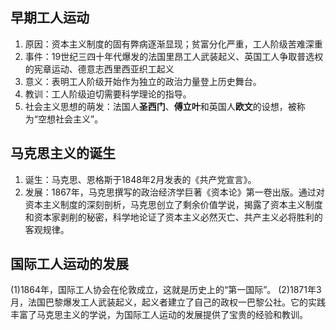 ## 早期工人运动
1. 原因：资本主义制度的固有弊病逐渐显现；贫富分化严重，工人阶级苦难深重
2. 事件：19世纪三四十年代爆发的法国里昂工人武装起义、英国工人争取普选权的宪章运动、德意志西里西亚织工起义
3. 意义：表明工人阶级开始作为独立的政治力量登上历史舞台。
4. 教训：工人阶级迫切需要科学理论的指导。
5. 社会主义思想的萌发：法国人**圣西门**、**傅立叶**和英国人**欧文**的设想，被称为“空想社会主义”。
## 马克思主义的诞生
1. 诞生：马克思、恩格斯于1848年2月发表的《共产党宣言》。
2. 发展：1867年，马克思撰写的政治经济学巨著《资本论》第一卷出版。通过对资本主义制度的深刻剖析，马克思创立了剩余价值学说，揭露了资本主义制度和资本家剥削的秘密，科学地论证了资本主义必然灭亡、共产主义必将胜利的客观规律。
## 国际工人运动的发展
(1)1864年，国际工人协会在伦敦成立，这就是历史上的“第一国际”。
(2)1871年3月，法国巴黎爆发工人武装起义，起义者建立了自己的政权一巴黎公社。它的实践丰富了马克思主义的学说，为国际工人运动的发展提供了宝贵的经验和教训。
